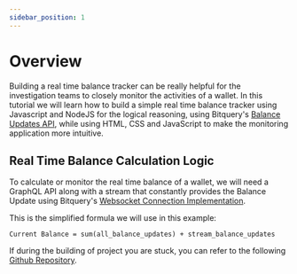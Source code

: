 ```yaml
---
sidebar_position: 1
---
```


# Overview

Building a real time balance tracker can be really helpful for the investigation teams to closely monitor the activities of a wallet. In this tutorial we will learn how to build a simple real time balance tracker using Javascript and NodeJS for the logical reasoning, using Bitquery's [Balance Updates API](https://docs.bitquery.io/docs/examples/balances/balance-api/), while using HTML, CSS and JavaScript to make the monitoring application more intuitive.

## Real Time Balance Calculation Logic

To calculate or monitor the real time balance of a wallet, we will need a GraphQL API along with a stream that constantly provides the Balance Update using Bitquery's [Websocket Connection Implementation](https://docs.bitquery.io/docs/subscriptions/examples/#implementation-exampleusing-websocket-using-javascript).

This is the simplified formula we will use in this example:

```
Current Balance = sum(all_balance_updates) + stream_balance_updates
``` 

If during the building of project you are stuck, you can refer to the following [Github Repository](https://github.com/Kshitij0O7/real-time-balance).
